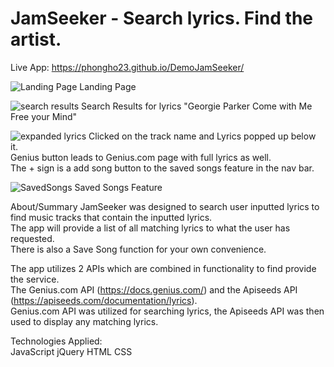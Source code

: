 # JamSeeker - Search lyrics.  Find the artist.  

Live App:  https://phongho23.github.io/DemoJamSeeker/

![Landing Page](https://user-images.githubusercontent.com/36687809/97369485-6b01e200-1883-11eb-8738-4f6e66f58012.png)
Landing Page

![search results](https://user-images.githubusercontent.com/36687809/97369569-94bb0900-1883-11eb-9702-28f3f8f56366.png)
Search Results for lyrics "Georgie Parker Come with Me Free your Mind"

![expanded lyrics](https://user-images.githubusercontent.com/36687809/97369668-ba481280-1883-11eb-8edf-cd9657025de3.png)
Clicked on the track name and Lyrics popped up below it.  
Genius button leads to Genius.com page with full lyrics as well.  
The + sign is a add song button to the saved songs feature in the nav bar.  

![SavedSongs](https://user-images.githubusercontent.com/36687809/97369823-085d1600-1884-11eb-9cb7-137f8f35783a.png)
Saved Songs Feature

About/Summary
JamSeeker was designed to search user inputted lyrics to find music tracks that contain the inputted lyrics.  
The app will provide a list of all matching lyrics to what the user has requested.  
There is also a Save Song function for your own convenience.  

The app utilizes 2 APIs which are combined in functionality to find provide the service.  
The Genius.com API (https://docs.genius.com/) and the Apiseeds API (https://apiseeds.com/documentation/lyrics).  
Genius.com API was utilized for searching lyrics, the Apiseeds API was then used to display any matching lyrics.  

Technologies Applied:  
JavaScript
jQuery
HTML
CSS

